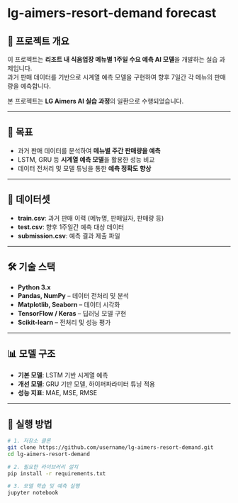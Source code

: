 # lg-aimers-resort-demand forecast

## 📌 프로젝트 개요
이 프로젝트는 **리조트 내 식음업장 메뉴별 1주일 수요 예측 AI 모델**을 개발하는 실습 과제입니다.  
과거 판매 데이터를 기반으로 시계열 예측 모델을 구현하여 향후 7일간 각 메뉴의 판매량을 예측합니다.

본 프로젝트는 **LG Aimers AI 실습 과정**의 일환으로 수행되었습니다.

---

## 🎯 목표
- 과거 판매 데이터를 분석하여 **메뉴별 주간 판매량을 예측**
- LSTM, GRU 등 **시계열 예측 모델**을 활용한 성능 비교
- 데이터 전처리 및 모델 튜닝을 통한 **예측 정확도 향상**

---

## 📂 데이터셋
- **train.csv**: 과거 판매 이력 (메뉴명, 판매일자, 판매량 등)
- **test.csv**: 향후 1주일간 예측 대상 데이터
- **submission.csv**: 예측 결과 제출 파일

---

## 🛠 기술 스택
- **Python 3.x**
- **Pandas, NumPy** – 데이터 전처리 및 분석
- **Matplotlib, Seaborn** – 데이터 시각화
- **TensorFlow / Keras** – 딥러닝 모델 구현
- **Scikit-learn** – 전처리 및 성능 평가

---

## 📊 모델 구조
- **기본 모델**: LSTM 기반 시계열 예측
- **개선 모델**: GRU 기반 모델, 하이퍼파라미터 튜닝 적용
- **성능 지표**: MAE, MSE, RMSE

---

## 🚀 실행 방법
```bash
# 1. 저장소 클론
git clone https://github.com/username/lg-aimers-resort-demand.git
cd lg-aimers-resort-demand

# 2. 필요한 라이브러리 설치
pip install -r requirements.txt

# 3. 모델 학습 및 예측 실행
jupyter notebook
